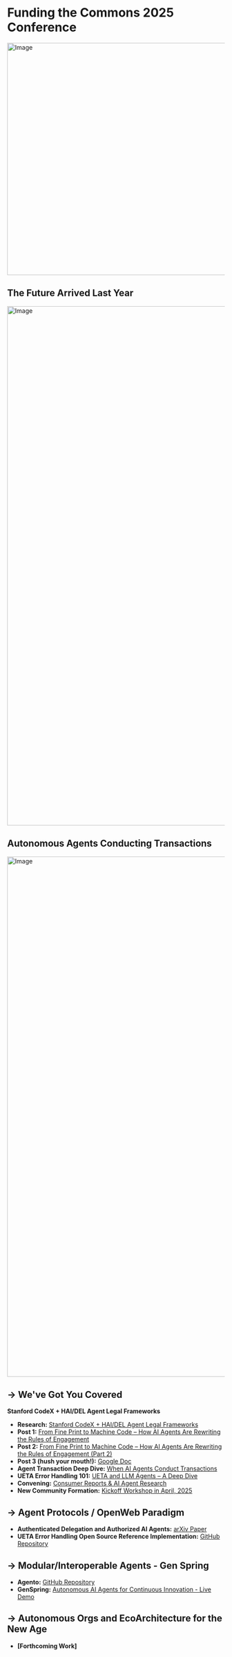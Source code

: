 # Funding the Commons 2025 Conference

<img width="538" alt="Image" src="https://github.com/user-attachments/assets/759eaac3-451c-4d19-8d40-8b880d6afd76" />

## The Future Arrived Last Year

<img width="1203" alt="Image" src="https://github.com/user-attachments/assets/17948a8c-018a-45b9-8adc-918492051464" />

## Autonomous Agents Conducting Transactions

<img width="1205" alt="Image" src="https://github.com/user-attachments/assets/f04c893e-e764-4016-be91-0d358f5c75bb" />


## → We've Got You Covered

**Stanford CodeX + HAI/DEL Agent Legal Frameworks**

- **Research:** [Stanford CodeX + HAI/DEL Agent Legal Frameworks](https://law.stanford.edu/codex-the-stanford-center-for-legal-informatics/projects/agentic-genai-transaction-systems/)
- **Post 1:** [From Fine Print to Machine Code – How AI Agents Are Rewriting the Rules of Engagement](https://law.stanford.edu/2025/01/14/from-fine-print-to-machine-code-how-ai-agents-are-rewriting-the-rules-of-engagement/)
- **Post 2:** [From Fine Print to Machine Code – How AI Agents Are Rewriting the Rules of Engagement (Part 2)](https://law.stanford.edu/2025/01/21/from-fine-print-to-machine-code-how-ai-agents-are-rewriting-the-rules-of-engagement-2/)
- **Post 3 (hush your mouth!):** [Google Doc](https://docs.google.com/document/d/1_M5fD33u4LtPS2-5vZ3EjHDDCB9LtaoY1dzWIh8JQFg/edit?tab=t.0#heading=h.ikxs3ku6oaia)
- **Agent Transaction Deep Dive:** [When AI Agents Conduct Transactions](https://www.dazzagreenwood.com/p/when-ai-agents-conduct-transactions)
- **UETA Error Handling 101:** [UETA and LLM Agents – A Deep Dive](https://www.dazzagreenwood.com/p/ueta-and-llm-agents-a-deep-dive-into)
- **Convening:** [Consumer Reports & AI Agent Research](https://www.linkedin.com/posts/dazzagreenwood_last-week-consumer-reports-teamed-up-with-activity-7303915206525562880-fjJx)
- **New Community Formation:** [Kickoff Workshop in April, 2025](https://computationallaw.org/)

## → Agent Protocols / OpenWeb Paradigm
- **Authenticated Delegation and Authorized AI Agents:** [arXiv Paper](https://arxiv.org/html/2501.09674v1)
- **UETA Error Handling Open Source Reference Implementation:** [GitHub Repository](https://github.com/agentoverlay/ueta-agent-error-handling-demos)

## → Modular/Interoperable Agents - Gen Spring
- **Agento:** [GitHub Repository](https://github.com/dazzaji/agento6)
- **GenSpring:** [Autonomous AI Agents for Continuous Innovation - Live Demo](https://www.dazzagreenwood.com/p/autonomous-ai-agents-for-continuous-innovation-live-demo)

## → Autonomous Orgs and EcoArchitecture for the New Age
- **[Forthcoming Work]**
